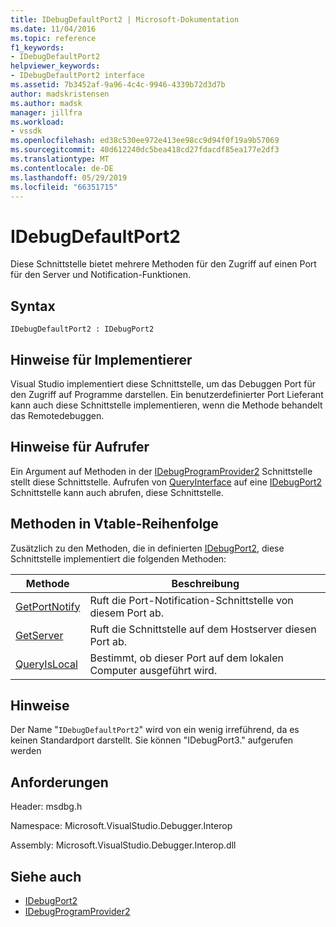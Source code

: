 ```yaml
---
title: IDebugDefaultPort2 | Microsoft-Dokumentation
ms.date: 11/04/2016
ms.topic: reference
f1_keywords:
- IDebugDefaultPort2
helpviewer_keywords:
- IDebugDefaultPort2 interface
ms.assetid: 7b3452af-9a96-4c4c-9946-4339b72d3d7b
author: madskristensen
ms.author: madsk
manager: jillfra
ms.workload:
- vssdk
ms.openlocfilehash: ed38c530ee972e413ee98cc9d94f0f19a9b57069
ms.sourcegitcommit: 40d612240dc5bea418cd27fdacdf85ea177e2df3
ms.translationtype: MT
ms.contentlocale: de-DE
ms.lasthandoff: 05/29/2019
ms.locfileid: "66351715"
---
```

# <a name="idebugdefaultport2"></a>IDebugDefaultPort2
Diese Schnittstelle bietet mehrere Methoden für den Zugriff auf einen Port für den Server und Notification-Funktionen.

## <a name="syntax"></a>Syntax

```
IDebugDefaultPort2 : IDebugPort2
```

## <a name="notes-for-implementers"></a>Hinweise für Implementierer
 Visual Studio implementiert diese Schnittstelle, um das Debuggen Port für den Zugriff auf Programme darstellen. Ein benutzerdefinierter Port Lieferant kann auch diese Schnittstelle implementieren, wenn die Methode behandelt das Remotedebuggen.

## <a name="notes-for-callers"></a>Hinweise für Aufrufer
 Ein Argument auf Methoden in der [IDebugProgramProvider2](../../../extensibility/debugger/reference/idebugprogramprovider2.md) Schnittstelle stellt diese Schnittstelle. Aufrufen von [QueryInterface](/cpp/atl/queryinterface) auf eine [IDebugPort2](../../../extensibility/debugger/reference/idebugport2.md) Schnittstelle kann auch abrufen, diese Schnittstelle.

## <a name="methods-in-vtable-order"></a>Methoden in Vtable-Reihenfolge
 Zusätzlich zu den Methoden, die in definierten [IDebugPort2](../../../extensibility/debugger/reference/idebugport2.md), diese Schnittstelle implementiert die folgenden Methoden:

|Methode|Beschreibung|
|------------|-----------------|
|[GetPortNotify](../../../extensibility/debugger/reference/idebugdefaultport2-getportnotify.md)|Ruft die Port-Notification-Schnittstelle von diesem Port ab.|
|[GetServer](../../../extensibility/debugger/reference/idebugdefaultport2-getserver.md)|Ruft die Schnittstelle auf dem Hostserver diesen Port ab.|
|[QueryIsLocal](../../../extensibility/debugger/reference/idebugdefaultport2-queryislocal.md)|Bestimmt, ob dieser Port auf dem lokalen Computer ausgeführt wird.|

## <a name="remarks"></a>Hinweise
 Der Name "`IDebugDefaultPort2`" wird von ein wenig irreführend, da es keinen Standardport darstellt. Sie können "IDebugPort3." aufgerufen werden

## <a name="requirements"></a>Anforderungen
 Header: msdbg.h

 Namespace: Microsoft.VisualStudio.Debugger.Interop

 Assembly: Microsoft.VisualStudio.Debugger.Interop.dll

## <a name="see-also"></a>Siehe auch
- [IDebugPort2](../../../extensibility/debugger/reference/idebugport2.md)
- [IDebugProgramProvider2](../../../extensibility/debugger/reference/idebugprogramprovider2.md)